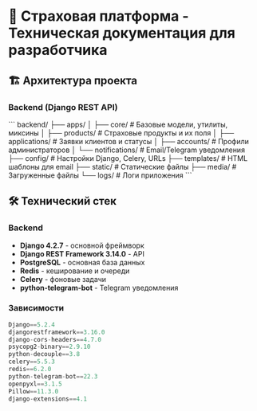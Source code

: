 # 🏢 Страховая платформа - Техническая документация для разработчика

## 🏗️ Архитектура проекта

### Backend (Django REST API)
\`\`\`
backend/
├── apps/
│   ├── core/           # Базовые модели, утилиты, миксины
│   ├── products/       # Страховые продукты и их поля
│   ├── applications/   # Заявки клиентов и статусы
│   ├── accounts/       # Профили администраторов
│   └── notifications/  # Email/Telegram уведомления
├── config/             # Настройки Django, Celery, URLs
├── templates/          # HTML шаблоны для email
├── static/            # Статические файлы
├── media/             # Загруженные файлы
└── logs/              # Логи приложения
\`\`\`

## 🛠️ Технический стек

### Backend
- **Django 4.2.7** - основной фреймворк
- **Django REST Framework 3.14.0** - API
- **PostgreSQL** - основная база данных
- **Redis** - кеширование и очереди
- **Celery** - фоновые задачи
- **python-telegram-bot** - Telegram уведомления

### Зависимости
```python
Django==5.2.4
djangorestframework==3.16.0
django-cors-headers==4.7.0
psycopg2-binary==2.9.10
python-decouple==3.8
celery==5.5.3
redis==6.2.0
python-telegram-bot==22.3
openpyxl==3.1.5
Pillow==11.3.0
django-extensions==4.1
